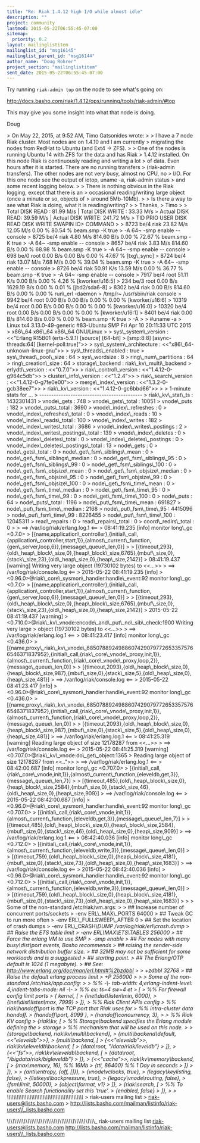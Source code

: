 ```yaml
---
title: "Re: Riak 1.4.12 high I/O while almost idle"
description: ""
project: community
lastmod: 2015-05-22T06:55:45-07:00
sitemap:
  priority: 0.2
layout: mailinglistitem
mailinglist_id: "msg16145"
mailinglist_parent_id: "msg16144"
author_name: "Doug Rohrer"
project_section: "mailinglistitem"
sent_date: 2015-05-22T06:55:45-07:00
---
```



Try running `riak-admin top` on the node to see what's going on:

http://docs.basho.com/riak/1.4.12/ops/running/tools/riak-admin/#top 


This may give you some insight into what that node is doing.

Doug


&gt; On May 22, 2015, at 9:52 AM, Timo Gatsonides  wrote:
&gt; 
&gt; I have a 7 node Riak cluster. Most nodes are on 1.4.10 and I am currently 
&gt; migrating the nodes from RedHat to Ubuntu (and Ext4 -&gt; ZFS). 
&gt; 
&gt; One of the nodes is running Ubuntu 14 with ZFS for the data and has Riak 
&gt; 1.4.12 installed. On this node Riak is continuously reading and writing a lot 
&gt; of data. Even hours after it is started. There are no running transfers 
&gt; (riak-admin transfers). The other nodes are not very busy, almost no CPU, no 
&gt; I/O. For this one node see the output of iotop, uname -a, riak-admin status 
&gt; and some recent logging below.
&gt; 
&gt; There is nothing obvious in the Riak logging, except that there is an 
&gt; occasional reading/writing large object (once a minute or so, objects of 
&gt; around 5Mb-10Mb).
&gt; 
&gt; Is there a way to see what Riak is doing, what it is reading/writing?
&gt; 
&gt; Thanks,
&gt; Timo
&gt; 
&gt; Total DISK READ : 81.99 M/s | Total DISK WRITE : 33.33 M/s
&gt; Actual DISK READ: 39.59 M/s | Actual DISK WRITE: 241.72 M/s
&gt; TID PRIO USER DISK READ DISK WRITE SWAPIN IO&gt; COMMAND 
&gt; 
&gt; 8723 be/4 riak 23.82 M/s 12.05 M/s 0.00 % 80.54 % beam.smp -K true 
&gt; -A 64~ -smp enable -- console
&gt; 8725 be/4 riak 4.80 M/s 814.60 B/s 0.00 % 72.67 % beam.smp -K true 
&gt; -A 64~ -smp enable -- console
&gt; 8657 be/4 riak 3.83 M/s 814.60 B/s 0.00 % 68.98 % beam.smp -K true 
&gt; -A 64~ -smp enable -- console
&gt; 698 be/0 root 0.00 B/s 0.00 B/s 0.00 % 47.67 % [txg\\_sync]
&gt; 8724 be/4 riak 13.07 M/s 7.68 M/s 0.00 % 39.04 % beam.smp -K true 
&gt; -A 64~ -smp enable -- console
&gt; 8726 be/4 riak 50.91 K/s 13.59 M/s 0.00 % 36.77 % beam.smp -K true 
&gt; -A 64~ -smp enable -- console
&gt; 7917 be/4 root 51.11 K/s 0.00 B/s 0.00 % 4.26 % [kworker/u16:5]
&gt; 234 be/3 root 0.00 B/s 1629.19 B/s 0.00 % 0.01 % [jbd2/sda6-8]
&gt; 8302 be/4 riak 0.00 B/s 814.60 B/s 0.00 % 0.00 % run\\_erl -daemon 
&gt; /tmp/r~ /usr/sbin/riak console
&gt; 9942 be/4 root 0.00 B/s 0.00 B/s 0.00 % 0.00 % [kworker/u16:6]
&gt; 10319 be/4 root 0.00 B/s 0.00 B/s 0.00 % 0.00 % [kworker/u16:0]
&gt; 10320 be/4 root 0.00 B/s 0.00 B/s 0.00 % 0.00 % [kworker/u16:1]
&gt; 8401 be/4 riak 0.00 B/s 814.60 B/s 0.00 % 0.00 % beam.smp -K true 
&gt; -A 
&gt; 
&gt; #uname -a
&gt; Linux tx4 3.13.0-49-generic #83-Ubuntu SMP Fri Apr 10 20:11:33 UTC 2015 
&gt; x86\\_64 x86\\_64 x86\\_64 GNU/Linux
&gt; 
&gt; sys\\_system\\_version : &lt;&lt;"Erlang R15B01 (erts-5.9.1) [source] [64-bit] 
&gt; [smp:8:8] [async-threads:64] [kernel-poll:true]"&gt;&gt;
&gt; sys\\_system\\_architecture : &lt;&lt;"x86\\_64-unknown-linux-gnu"&gt;&gt;
&gt; sys\\_threads\\_enabled : true
&gt; sys\\_thread\\_pool\\_size : 64
&gt; sys\\_wordsize : 8
&gt; ring\\_num\\_partitions : 64
&gt; ring\\_creation\\_size : 64
&gt; storage\\_backend : riak\\_kv\\_multi\\_backend
&gt; erlydtl\\_version : &lt;&lt;"0.7.0"&gt;&gt;
&gt; riak\\_control\\_version : &lt;&lt;"1.4.12-0-g964c5db"&gt;&gt;
&gt; cluster\\_info\\_version : &lt;&lt;"1.2.4"&gt;&gt;
&gt; riak\\_search\\_version : &lt;&lt;"1.4.12-0-g7fe0e00"&gt;&gt;
&gt; merge\\_index\\_version : &lt;&lt;"1.3.2-0-gcb38ee7"&gt;&gt;
&gt; riak\\_kv\\_version : &lt;&lt;"1.4.12-0-gc6bbd66"&gt;&gt;
&gt; 
&gt; 1-minute stats for ...
&gt; -------------------------------------------
&gt; riak\\_kv\\_stat\\_ts : 1432301431
&gt; vnode\\_gets : 748
&gt; vnode\\_gets\\_total : 10051
&gt; vnode\\_puts : 182
&gt; vnode\\_puts\\_total : 3690
&gt; vnode\\_index\\_refreshes : 0
&gt; vnode\\_index\\_refreshes\\_total : 0
&gt; vnode\\_index\\_reads : 10
&gt; vnode\\_index\\_reads\\_total : 100
&gt; vnode\\_index\\_writes : 182
&gt; vnode\\_index\\_writes\\_total : 3686
&gt; vnode\\_index\\_writes\\_postings : 2
&gt; vnode\\_index\\_writes\\_postings\\_total : 139
&gt; vnode\\_index\\_deletes : 0
&gt; vnode\\_index\\_deletes\\_total : 0
&gt; vnode\\_index\\_deletes\\_postings : 0
&gt; vnode\\_index\\_deletes\\_postings\\_total : 13
&gt; node\\_gets : 0
&gt; node\\_gets\\_total : 0
&gt; node\\_get\\_fsm\\_siblings\\_mean : 0
&gt; node\\_get\\_fsm\\_siblings\\_median : 0
&gt; node\\_get\\_fsm\\_siblings\\_95 : 0
&gt; node\\_get\\_fsm\\_siblings\\_99 : 0
&gt; node\\_get\\_fsm\\_siblings\\_100 : 0
&gt; node\\_get\\_fsm\\_objsize\\_mean : 0
&gt; node\\_get\\_fsm\\_objsize\\_median : 0
&gt; node\\_get\\_fsm\\_objsize\\_95 : 0
&gt; node\\_get\\_fsm\\_objsize\\_99 : 0
&gt; node\\_get\\_fsm\\_objsize\\_100 : 0
&gt; node\\_get\\_fsm\\_time\\_mean : 0
&gt; node\\_get\\_fsm\\_time\\_median : 0
&gt; node\\_get\\_fsm\\_time\\_95 : 0
&gt; node\\_get\\_fsm\\_time\\_99 : 0
&gt; node\\_get\\_fsm\\_time\\_100 : 0
&gt; node\\_puts : 64
&gt; node\\_puts\\_total : 1196
&gt; node\\_put\\_fsm\\_time\\_mean : 691827
&gt; node\\_put\\_fsm\\_time\\_median : 2168
&gt; node\\_put\\_fsm\\_time\\_95 : 4415096
&gt; node\\_put\\_fsm\\_time\\_99 : 8226455
&gt; node\\_put\\_fsm\\_time\\_100 : 12045311
&gt; read\\_repairs : 0
&gt; read\\_repairs\\_total : 0
&gt; coord\\_redirs\\_total : 0
&gt; 
&gt; ==&gt; /var/log/riak/erlang.log.1 &lt;==
&gt; 08:41:19.235 [info] monitor long\\_gc &lt;0.7.0&gt; 
&gt; [{name,application\\_controller},{initial\\_call,{application\\_controller,start,1}},{almost\\_current\\_function,{gen\\_server,loop,6}},{message\\_queue\\_len,0}]
&gt; 
&gt; [{timeout,293},{old\\_heap\\_block\\_size,0},{heap\\_block\\_size,6765},{mbuf\\_size,0},{stack\\_size,23},{old\\_heap\\_size,0},{heap\\_size,2142}]
&gt; 08:41:19.437 [warning] Writing very large object (19730102 bytes) to &lt;&lt;...&gt;&gt;
&gt; ==&gt; /var/log/riak/console.log &lt;==
&gt; 2015-05-22 08:41:19.235 [info] 
&gt; &lt;0.96.0&gt;@riak\\_core\\_sysmon\\_handler:handle\\_event:92 monitor long\\_gc &lt;0.7.0&gt; 
&gt; [{name,application\\_controller},{initial\\_call,{application\\_controller,start,1}},{almost\\_current\\_function,{gen\\_server,loop,6}},{message\\_queue\\_len,0}]
&gt; 
&gt; [{timeout,293},{old\\_heap\\_block\\_size,0},{heap\\_block\\_size,6765},{mbuf\\_size,0},{stack\\_size,23},{old\\_heap\\_size,0},{heap\\_size,2142}]
&gt; 2015-05-22 08:41:19.437 [warning] 
&gt; &lt;0.710.0&gt;@riak\\_kv\\_vnode:encode\\_and\\_put\\_no\\_sib\\_check:1900 Writing very large 
&gt; object (19730102 bytes) to &lt;&lt;...&gt;&gt;
&gt; ==&gt; /var/log/riak/erlang.log.1 &lt;==
&gt; 08:41:23.417 [info] monitor long\\_gc &lt;0.436.0&gt; 
&gt; [{name,proxy\\_riak\\_kv\\_vnode\\_68507889249886074290797726533575766546371837952},{initial\\_call,{riak\\_core\\_vnode\\_proxy,init,1}},{almost\\_current\\_function,{riak\\_core\\_vnode\\_proxy,loop,2}},{message\\_queue\\_len,0}]
&gt; 
&gt; [{timeout,2093},{old\\_heap\\_block\\_size,0},{heap\\_block\\_size,987},{mbuf\\_size,0},{stack\\_size,5},{old\\_heap\\_size,0},{heap\\_size,481}]
&gt; ==&gt; /var/log/riak/console.log &lt;==
&gt; 2015-05-22 08:41:23.417 [info] 
&gt; &lt;0.96.0&gt;@riak\\_core\\_sysmon\\_handler:handle\\_event:92 monitor long\\_gc &lt;0.436.0&gt; 
&gt; [{name,proxy\\_riak\\_kv\\_vnode\\_68507889249886074290797726533575766546371837952},{initial\\_call,{riak\\_core\\_vnode\\_proxy,init,1}},{almost\\_current\\_function,{riak\\_core\\_vnode\\_proxy,loop,2}},{message\\_queue\\_len,0}]
&gt; 
&gt; [{timeout,2093},{old\\_heap\\_block\\_size,0},{heap\\_block\\_size,987},{mbuf\\_size,0},{stack\\_size,5},{old\\_heap\\_size,0},{heap\\_size,481}]
&gt; ==&gt; /var/log/riak/erlang.log.1 &lt;==
&gt; 08:41:25.319 [warning] Reading large object of size 12178287 from &lt;&lt;...&gt;&gt;
&gt; ==&gt; /var/log/riak/console.log &lt;==
&gt; 2015-05-22 08:41:25.319 [warning] &lt;0.707.0&gt;@riak\\_kv\\_vnode:do\\_get\\_object:1365 
&gt; Reading large object of size 12178287 from &lt;&lt;.."&gt;&gt;
&gt; ==&gt; /var/log/riak/erlang.log.1 &lt;==
&gt; 08:42:00.687 [info] monitor long\\_gc &lt;0.707.0&gt; 
&gt; [{initial\\_call,{riak\\_core\\_vnode,init,1}},{almost\\_current\\_function,{eleveldb,get,3}},{message\\_queue\\_len,7}]
&gt; 
&gt; [{timeout,485},{old\\_heap\\_block\\_size,0},{heap\\_block\\_size,2584},{mbuf\\_size,0},{stack\\_size,46},{old\\_heap\\_size,0},{heap\\_size,909}]
&gt; ==&gt; /var/log/riak/console.log &lt;==
&gt; 2015-05-22 08:42:00.687 [info] 
&gt; &lt;0.96.0&gt;@riak\\_core\\_sysmon\\_handler:handle\\_event:92 monitor long\\_gc &lt;0.707.0&gt; 
&gt; [{initial\\_call,{riak\\_core\\_vnode,init,1}},{almost\\_current\\_function,{eleveldb,get,3}},{message\\_queue\\_len,7}]
&gt; 
&gt; [{timeout,485},{old\\_heap\\_block\\_size,0},{heap\\_block\\_size,2584},{mbuf\\_size,0},{stack\\_size,46},{old\\_heap\\_size,0},{heap\\_size,909}]
&gt; ==&gt; /var/log/riak/erlang.log.1 &lt;==
&gt; 08:42:40.036 [info] monitor long\\_gc &lt;0.712.0&gt; 
&gt; [{initial\\_call,{riak\\_core\\_vnode,init,1}},{almost\\_current\\_function,{eleveldb,write,3}},{message\\_queue\\_len,0}]
&gt; 
&gt; [{timeout,759},{old\\_heap\\_block\\_size,0},{heap\\_block\\_size,4181},{mbuf\\_size,0},{stack\\_size,73},{old\\_heap\\_size,0},{heap\\_size,1683}]
&gt; ==&gt; /var/log/riak/console.log &lt;==
&gt; 2015-05-22 08:42:40.036 [info] 
&gt; &lt;0.96.0&gt;@riak\\_core\\_sysmon\\_handler:handle\\_event:92 monitor long\\_gc &lt;0.712.0&gt; 
&gt; [{initial\\_call,{riak\\_core\\_vnode,init,1}},{almost\\_current\\_function,{eleveldb,write,3}},{message\\_queue\\_len,0}]
&gt; 
&gt; [{timeout,759},{old\\_heap\\_block\\_size,0},{heap\\_block\\_size,4181},{mbuf\\_size,0},{stack\\_size,73},{old\\_heap\\_size,0},{heap\\_size,1683}]
&gt; 
&gt; 
&gt; Some of the non-standard /etc/riak/vm.args:
&gt; 
&gt; ## Increase number of concurrent ports/sockets
&gt; -env ERL\\_MAX\\_PORTS 64000
&gt; ## Tweak GC to run more often 
&gt; -env ERL\\_FULLSWEEP\\_AFTER 0
&gt; ## Set the location of crash dumps
&gt; -env ERL\\_CRASH\\_DUMP /var/log/riak/erl\\_crash.dump
&gt; ## Raise the ETS table limit
&gt; -env ERL\\_MAX\\_ETS\\_TABLES 256000
&gt; ## Force the erlang VM to use SMP
&gt; -smp enable
&gt; ## For nodes with many busy\\_dist\\_port events, Basho recommends
&gt; ## raising the sender-side network distribution buffer size.
&gt; ## 32MB may not be sufficient for some workloads and is a suggested
&gt; ## starting point.
&gt; ## The Erlang/OTP default is 1024 (1 megabyte).
&gt; ## See: http://www.erlang.org/doc/man/erl.html#%2bzdbbl 
&gt; 
&gt; +zdbbl 32768
&gt; ## Raise the default erlang process limit 
&gt; +P 256000
&gt; 
&gt; 
&gt; Some of the non-standard /etc/riak/app.config:
&gt; 
&gt; %% -\\*- tab-width: 4;erlang-indent-level: 4;indent-tabs-mode: nil -\\*-
&gt; %% ex: ts=4 sw=4 et
&gt; [
&gt; %% For firewall config limit ports
&gt; { kernel, [
&gt; {inet\\_dist\\_listen\\_min, 6000},
&gt; {inet\\_dist\\_listen\\_max, 7999}
&gt; ]},
&gt; %% Riak Client APIs config
&gt; %% riak\\_handoff\\_port is the TCP port that Riak uses for
&gt; %% intra-cluster data handoff.
&gt; {handoff\\_port, 8099 },
&gt; {handoff\\_concurrency, 3}, 
&gt; 
&gt; %% Riak KV config
&gt; {riak\\_kv, [
&gt; %% Storage\\_backend specifies the Erlang module defining the 
&gt; storage
&gt; %% mechanism that will be used on this node.
&gt; 
&gt; {storage\\_backend, riak\\_kv\\_multi\\_backend},
&gt; {multi\\_backend\\_default, &lt;&lt;"eleveldb"&gt;&gt;},
&gt; {multi\\_backend, [ 
&gt; {&lt;&lt;"eleveldb"&gt;&gt;, riak\\_kv\\_eleveldb\\_backend, [
&gt; {data\\_root, "/data/riak/leveldb"}
&gt; ]},
&gt; {&lt;&lt;"fs"&gt;&gt;, riak\\_kv\\_eleveldb\\_backend, [
&gt; {data\\_root, "/bigdata/riak/bigleveldb"}
&gt; ]},
&gt; {&lt;&lt;"cache"&gt;&gt;, riak\\_kv\\_memory\\_backend, [
&gt; {max\\_memory, 16}, %% 16Mb
&gt; {ttl, 86400} %% 1 Day in seconds
&gt; ]}
&gt; ]},
&gt; 
&gt; {anti\\_entropy, {off, []}},
&gt; {vnode\\_vclocks, true},
&gt; {legacy\\_keylisting, false},
&gt; {listkeys\\_backpressure, true},
&gt; {legacy\\_vnode\\_routing, false},
&gt; {fsm\\_limit, 50000},
&gt; {object\\_format, v1}
&gt; ]},
&gt; {riak\\_search, [
&gt; %% To enable Search functionality set this 'true'.
&gt; {enabled, false}
&gt; ]},
&gt; 
&gt; \\_\\_\\_\\_\\_\\_\\_\\_\\_\\_\\_\\_\\_\\_\\_\\_\\_\\_\\_\\_\\_\\_\\_\\_\\_\\_\\_\\_\\_\\_\\_\\_\\_\\_\\_\\_\\_\\_\\_\\_\\_\\_\\_\\_\\_\\_\\_
&gt; riak-users mailing list
&gt; riak-users@lists.basho.com
&gt; http://lists.basho.com/mailman/listinfo/riak-users\\_lists.basho.com

\\_\\_\\_\\_\\_\\_\\_\\_\\_\\_\\_\\_\\_\\_\\_\\_\\_\\_\\_\\_\\_\\_\\_\\_\\_\\_\\_\\_\\_\\_\\_\\_\\_\\_\\_\\_\\_\\_\\_\\_\\_\\_\\_\\_\\_\\_\\_
riak-users mailing list
riak-users@lists.basho.com
http://lists.basho.com/mailman/listinfo/riak-users\\_lists.basho.com

